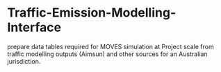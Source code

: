 # Traffic-Emission-Modelling-Interface
prepare data tables required for MOVES simulation at Project scale from traffic modelling outputs (Aimsun) and other sources for an Australian jurisdiction.

